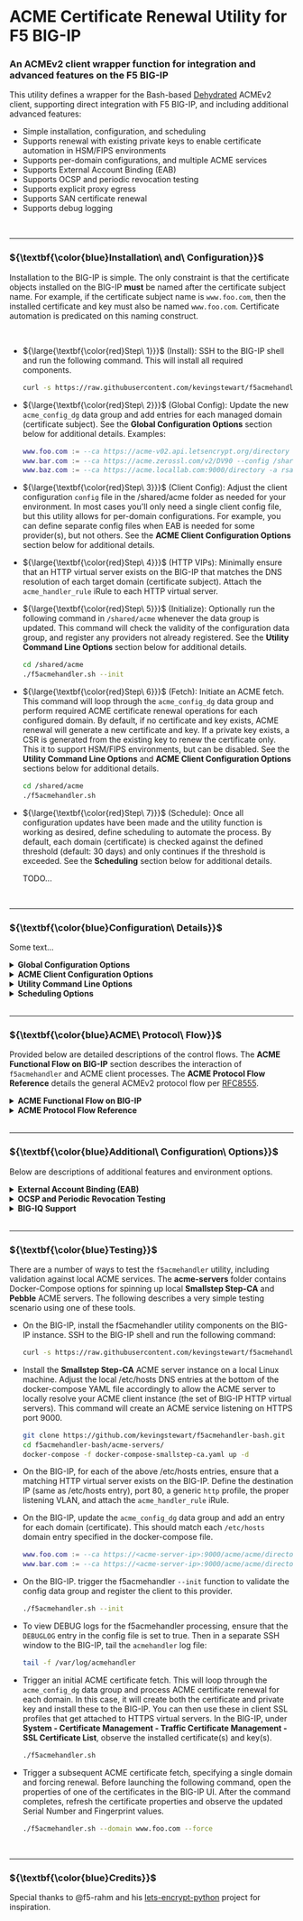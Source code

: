 # ACME Certificate Renewal Utility for F5 BIG-IP

### An ACMEv2 client wrapper function for integration and advanced features on the F5 BIG-IP

This utility defines a wrapper for the Bash-based [Dehydrated](https://github.com/dehydrated-io/dehydrated) ACMEv2 client, supporting direct integration with F5 BIG-IP, and including additional advanced features:

* Simple installation, configuration, and scheduling
* Supports renewal with existing private keys to enable certificate automation in HSM/FIPS environments
* Supports per-domain configurations, and multiple ACME services
* Supports External Account Binding (EAB)
* Supports OCSP and periodic revocation testing
* Supports explicit proxy egress
* Supports SAN certificate renewal
* Supports debug logging

<br />

------------
### ${\textbf{\color{blue}Installation\ and\ Configuration}}$
Installation to the BIG-IP is simple. The only constraint is that the certificate objects installed on the BIG-IP **must** be named after the certificate subject name. For example, if the certificate subject name is ```www.foo.com```, then the installed certificate and key must also be named ```www.foo.com```. Certificate automation is predicated on this naming construct. 

<br />

* ${\large{\textbf{\color{red}Step\ 1}}}$ (Install): SSH to the BIG-IP shell and run the following command. This will install all required components.

    ```bash
    curl -s https://raw.githubusercontent.com/kevingstewart/f5acmehandler-bash/main/install.sh | bash
    ```

* ${\large{\textbf{\color{red}Step\ 2}}}$ (Global Config): Update the new ```acme_config_dg``` data group and add entries for each managed domain (certificate subject). See the **Global 
Configuration Options** section below for additional details. Examples:

    ```lua
    www.foo.com := --ca https://acme-v02.api.letsencrypt.org/directory
    www.bar.com := --ca https://acme.zerossl.com/v2/DV90 --config /shared/acme/config_www_example_com
    www.baz.com := --ca https://acme.locallab.com:9000/directory -a rsa
    ```

* ${\large{\textbf{\color{red}Step\ 3}}}$ (Client Config): Adjust the client configuration ```config``` file in the /shared/acme folder as needed for your environment. In most cases you'll only need a single client config file, but this utility allows for per-domain configurations. For example, you can define separate config files when EAB is needed for some provider(s), but not others. See the **ACME Client Configuration Options** section below for additional details.

* ${\large{\textbf{\color{red}Step\ 4}}}$ (HTTP VIPs): Minimally ensure that an HTTP virtual server exists on the BIG-IP that matches the DNS resolution of each target domain (certificate subject). Attach the ```acme_handler_rule``` iRule to each HTTP virtual server.

* ${\large{\textbf{\color{red}Step\ 5}}}$ (Initialize): Optionally run the following command in ```/shared/acme``` whenever the data group is updated. This command will check the validity of the configuration data group, and register any providers not already registered. See the **Utility Command Line Options** section below for additional details.

    ```bash
    cd /shared/acme
    ./f5acmehandler.sh --init
    ```

* ${\large{\textbf{\color{red}Step\ 6}}}$ (Fetch):  Initiate an ACME fetch. This command will loop through the ```acme_config_dg``` data group and perform required ACME certificate renewal operations for each configured domain. By default, if no certificate and key exists, ACME renewal will generate a new certificate and key. If a private key exists, a CSR is generated from the existing key to renew the certificate only. This it to support HSM/FIPS environments, but can be disabled. See the **Utility Command Line Options** and **ACME Client Configuration Options** sections below for additional details.

    ```bash
    cd /shared/acme
    ./f5acmehandler.sh
    ```

* ${\large{\textbf{\color{red}Step\ 7}}}$ (Schedule):  Once all configuration updates have been made and the utility function is working as desired, define scheduling to automate the process. By default, each domain (certificate) is checked against the defined threshold (default: 30 days) and only continues if the threshold is exceeded. See the **Scheduling** section below for additional details.

    TODO...
<br />

------------
### ${\textbf{\color{blue}Configuration\ Details}}$
Some text...

<details>
<summary><b>Global Configuration Options</b></summary>

Global configuration options are specified in the ```acme_config_dg``` data group for each domain (certificate subject). Each entry in the data group must include a **String**: the domain name (ex. www.foo.com), and a **Value** consisting of a number of configuration options:

<br />

| **Value Options** | **Description**                                 | **Examples**                                                                       | **Required**|
|-------------------|-------------------------------------------------|------------------------------------------------------------------------------------|-------------|
| --ca              | Defines the ACME provider URL                   | --ca https://acme-v02.api.letsencrypt.org/directory           (Let's Encrypt)<br />--ca https://acme-staging-v02.api.letsencrypt.org/directory   (LE Staging)<br />--ca https://acme.zerossl.com/v2/DV90                         (ZeroSSL)<br />--ca https://api.buypass.com/acme/directory                   (Buypass)<br />--ca https://api.test4.buypass.no/acme/directory              (Buypass Test)       |     $${\large{\textbf{\color{red}Yes}}}$$     |
| --config          | Defines an alternate config file<br />(default /shared/acme/config)                | --config /shared/acme/config_www_foo_com                                        |     $${\large{\textbf{\color{black}No}}}$$      |
| -a                | Overrides the required leaf certificate<br />algorithm specified in the config file.<br />Options:<br /><br />- rsa<br />- prime256v1<br />- secp384r1         | -a rsa<br />-a prime256v1<br />-a secp384r1                                                                             |     $${\large{\textbf{\color{black}No}}}$$      |   

<br />

Examples:

```lua
www.foo.com := --ca https://acme-v02.api.letsencrypt.org/directory
www.bar.com := --ca https://acme.zerossl.com/v2/DV90 --config /shared/acme/config_www_example_com
www.baz.com := --ca https://acme.locallab.com:9000/directory -a rsa
```

</details>

<details>
<summary><b>ACME Client Configuration Options</b></summary>

Within the ```/shared/acme/config``` file are a number of additional client attributes. This utility allows for per-domain configurations, for example, when EAB is needed for some providers, but not others. Adjust the following atttributes as required for your Acme provider(s).

| **Config Options**    | **Description**                                                                                                                                 |
|-----------------------|-------------------------------------------------------------------------------------------------------------------------------------------------|
| CURL_OPTS             | Defines specific attributes used in the underlying Curl functions. This could minimally<br />include:<br /><br />--http1.1          = use HTTP/1.1<br />-k                 = ignore certificate errors<br />-x \<proxy-url\>     = use an explicit proxy                                                         |
| KEY_ALGO              | Defines the required leaf certificate algorithm (rsa, prime256v1, or secp384r1)                                                                 |
| KEYSIZE               | Defines the required leaf certificate key size (default: 4096)                                                                                  |
| CONTACT_EMAIL         | Defines the registration account name and must be unique per provider requirements                                                              |
| OCSP_MUST_STAPLE      | Option to add CSR-flag indicating OCSP stapling to be mandatory (default: no)                                                                   |
| THRESHOLD             | Threshold in days when a certificate must be renewed (default: 30 days)                                                                         |
| ALWAYS_GENERATE_KEY   | Set to true to always generate a private key. Otherwise a CSR is created from an existing key to support HSM/FIPS environments (default: false) |
| ERRORLOG              | Set to true to generate error logging (default: true)                                                                                           |
| DEBUGLOG              | Set to true to generate debug logging (default: false)                                                                                          |
| RENEW_DAYS            | Minimum days before expiration to automatically renew certificate (default: 30)                                                                 |
| OCSP_FETCH            | Fetch OCSP responses (default: no)                                                                                                              |
| OCSP_DAYS             | OCSP refresh interval (default: 5 days)                                                                                                         |
| EAB_KID/EAB_HMAC_KEY  | Extended Account Binding (EAB) support                                                                                                          |
</details>

<details>
<summary><b>Utility Command Line Options</b></summary>

The ```f5acmehandler.sh``` utility script also supports a set of commandline options for general maintenance usage. When no command options are specified, the utility loops through the ```acme_config_dg``` data group and performs required ACME certificate renewal operations for each configured domain.

| **Command Option** | **Description**                                                                                  |
|--------------------|--------------------------------------------------------------------------------------------------|
| --force            | Overrides the default certificate renewal threshhold check (default 30 days)                     |
| --domain           | Performs ACME renewal functions for a single specified domain. Can be combined with --force<br />Examples:<br />--domain www.foo.com<br />--domain www.bar.com --force      |
| --init             | Performs validation checks. Optionally use this command after modifying the global configuration data group<br />- Checks for certificate association to a client SSL profile<br />- Checks for client SSL profile association to an HTTPS virtual server<br />- Checks for HTTP VIP listening on same HTTPS virtual server IP<br />- Creates HTTP VIP if HTTPS VIP exists<br />- Registers any newly-defined ACME providers |                                                                
| --listaccounts     | Lists the registered ACME provider accounts                                                      |
| --help             | Shows the help information for above command options                                             |
</details>

<details>
<summary><b>Scheduling Options</b></summary>
TODO
</details>

<br />

------------
### ${\textbf{\color{blue}ACME\ Protocol\ Flow}}$
Provided below are detailed descriptions of the control flows. The **ACME Functional Flow on BIG-IP** section describes the interaction of ```f5acmehandler``` and ACME client processes. The **ACME Protocol Flow Reference** details the general ACMEv2 protocol flow per [RFC8555](https://datatracker.ietf.org/doc/html/rfc8555).

<details>
<summary><b>ACME Functional Flow on BIG-IP</b></summary>

The fundamental functional flow is illustrated here. 

![ACME Functional Flow on BIG-IP](images/control-flow-diagram-f5acmehandler.png)

On ```f5acmehandler.sh``` script initiation, the ```acme_config_dg``` data group is read, and for each domain entry the following logic is applied:

* **Certificate does not exist**: If the domain (certificate) does not exist on the BIG-IP, the ACME client is triggered directly with corresponding configuration settings. During ACME client processing, a separate ```hook``` script is called to perform the following actions:

  - **deploy_challenge**: Take the token filename and token value passed to the client from the ACME server, and insert those as ephemeral entries in an ```acme_handler_dg``` data group. The ACME server will issue an http-01 challenge to a corresponding HTTP virtual server on the BIG-IP. An iRule on the VIP reads from the data group and responds to the ACME challenge with the correct token.

  - **clean_challenge**: Once the ACME server has completed its http-01 challenge, the ephemeral entry is removed from the data group.

  - **deploy_cert**: The ACME server will return a new certificate and private key to the ACME client, which is then installed to the BIG-IP.

<br />

* **Certificate exists**: If the domain (certificate) exists on the BIG-IP, the certificate's expiration date is compared to the defined THRESHOLD value. If the date is less than the THRESHOLD, processing for this domain ends. If the date is greater than or equal to the THRESHOLD, or the ```--force``` commandline argument is used with f5acmehandler.sh:

  - **Always generate key**: If the **ALWAYS_GENERATE_KEY** setting is true, the ACME client is triggered directly and continues as described above as if the certificate does not exist. In this case, however, the resulting certificate and private key *replace* an existing certificate/key pair on the BIG-IP.
 
  - **Generate CSR**: Otherwise, a CSR is generated from the existing private key and then passed to the ACME client. When using the ACME client with a CSR, only the ```deploy_challenge``` and ```clean_challenge``` functions are called. The renewed certificate is passed back to f5acmehandler, which then replaces the existing certificate on the BIG-IP.

<br />

***Note***: Any key material created in the BIG-IP file system is *zeroized* with a minimal of three wipe cycles. This can be changed by adjusting the **ZEROCYCLE** value in the ```f5hook.sh``` script.

<br />


</details>

<details>
<summary><b>ACME Protocol Flow Reference</b></summary>

The ACMEv2 protocol process is expertly described in the following diagram

(source: [https://cms.step.plumbing/uploads/acme_how_it_works_88d170c87a.png](https://cms.step.plumbing/uploads/acme_how_it_works_88d170c87a.png))

![ACME Functional Flow on BIG-IP](images/control-flow-diagram-acmeprotocol.png)

</details>

<br />

------------
### ${\textbf{\color{blue}Additional\ Configuration\ Options}}$
Below are descriptions of additional features and environment options.

<details>
<summary><b>External Account Binding (EAB)</b></summary>

External Account Binding (EAB) "pre-authentication" is defined in the [ACME RFC](https://datatracker.ietf.org/doc/html/rfc8555#section-7.3.4). This is used to associate an ACME account with an existing account in a non-ACME system. The CA operating the ACME server provides a **MAC Key** and **Key Identifier**, which must be included in the ACME client registration process. The client MAC and Key ID are specified within the ```/shared/acme/config``` file. Example:

```bash
# Extended Account Binding (EAB) support
EAB_KID=kid-1
EAB_HMAC_KEY=zWNDZM6eQGHWpSRTPal5eIUYFTu7EajVIoguysqZ9wG44nMEtx3MUAsUDkMTQ12W
```
</details>

<details>
<summary><b>OCSP and Periodic Revocation Testing</b></summary>
TODO
</details>

<details>
<summary><b>BIG-IQ Support</b></summary>
TODO
</details>

<br />

------------
### ${\textbf{\color{blue}Testing}}$
There are a number of ways to test the ```f5acmehandler``` utility, including validation against local ACME services. The **acme-servers** folder contains Docker-Compose options for spinning up local **Smallstep Step-CA** and **Pebble** ACME servers. The following describes a very simple testing scenario using one of these tools.

* On the BIG-IP, install the f5acmehandler utility components on the BIG-IP instance. SSH to the BIG-IP shell and run the following command:

    ```bash
    curl -s https://raw.githubusercontent.com/kevingstewart/f5acmehandler-bash/main/install.sh | bash
    ```
    
* Install the **Smallstep Step-CA** ACME server instance on a local Linux machine. Adjust the local /etc/hosts DNS entries at the bottom of the docker-compose YAML file accordingly to allow the ACME server to locally resolve your ACME client instance (the set of BIG-IP HTTP virtual servers). This command will create an ACME service listening on HTTPS port 9000.

    ```bash
    git clone https://github.com/kevingstewart/f5acmehandler-bash.git
    cd f5acmehandler-bash/acme-servers/
    docker-compose -f docker-compose-smallstep-ca.yaml up -d
    ```

* On the BIG-IP, for each of the above /etc/hosts entries, ensure that a matching HTTP virtual server exists on the BIG-IP. Define the destination IP (same as /etc/hosts entry), port 80, a generic ```http``` profile, the proper listening VLAN, and attach the ```acme_handler_rule``` iRule.

* On the BIG-IP, update the ```acme_config_dg``` data group and add an entry for each domain (certificate). This should match each ```/etc/hosts``` domain entry specified in the docker-compose file.

    ```lua
    www.foo.com := --ca https://<acme-server-ip>:9000/acme/acme/directory
    www.bar.com := --ca https://<acme-server-ip>:9000/acme/acme/directory -a rsa
    ```
  
* On the BIG-IP. trigger the f5acmehandler ```--init``` function to validate the config data group and register the client to this provider.

    ```bash
    ./f5acmehandler.sh --init
    ```
    
* To view DEBUG logs for the f5acmehandler processing, ensure that the ```DEBUGLOG``` entry in the config file is set to true. Then in a separate SSH window to the BIG-IP, tail the ```acmehandler``` log file:

    ```bash
    tail -f /var/log/acmehandler
    ```

* Trigger an initial ACME certificate fetch. This will loop through the ```acme_config_dg``` data group and process ACME certificate renewal for each domain. In this case, it will create both the certificate and private key and install these to the BIG-IP. You can then use these in client SSL profiles that get attached to HTTPS virtual servers. In the BIG-IP, under **System - Certificate Management - Traffic Certificate Management - SSL Certificate List**, observe the installed certificate(s) and key(s).

    ```bash
    ./f5acmehandler.sh
    ```

* Trigger a subsequent ACME certificate fetch, specifying a single domain and forcing renewal. Before launching the following command, open the properties of one of the certificates in the BIG-IP UI. After the command completes, refresh the certificate properties and observe the updated Serial Number and Fingerprint values.

    ```bash
    ./f5acmehandler.sh --domain www.foo.com --force
    ```
 

<br />

------------
### ${\textbf{\color{blue}Credits}}$
Special thanks to @f5-rahm and his [lets-encrypt-python](https://github.com/f5devcentral/lets-encrypt-python) project for inspiration.

<br />
<br />
<br />










